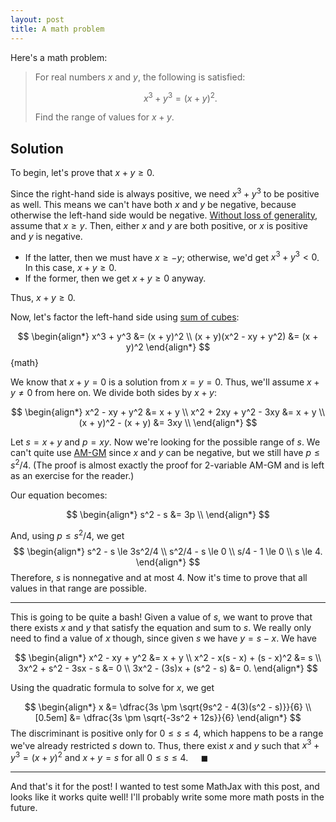 ```yaml
---
layout: post
title: A math problem
---
```


Here's a math problem:

> For real numbers $x$ and $y$, the following is satisfied:
>
> $$x^3 + y^3 = (x + y)^2. $$
>
> Find the range of values for $x + y$.

## Solution

To begin, let's prove that $x + y \ge 0$.

Since the right-hand side is always positive, we need $x^3 + y^3$ to be positive as well. This means we can't have both $x$ and $y$ be negative, because otherwise the left-hand side would be negative. [Without loss of generality](https://artofproblemsolving.com/wiki/index.php/Without_loss_of_generality), assume that $x \ge y$. Then, either $x$ and $y$ are both positive, or $x$ is positive and $y$ is negative.

- If the latter, then we must have $x \ge -y$; otherwise, we'd get $x^3 + y^3 < 0$. In this case, $x + y \ge 0$.
- If the former, then we get $x + y \ge 0$ anyway.

Thus, $x + y \ge 0$.

Now, let's factor the left-hand side using [sum of cubes](https://www.varsitytutors.com/hotmath/hotmath_help/topics/sum-and-difference-of-cubes):

$$
\begin{align*}
x^3 + y^3 &= (x + y)^2 \\
(x + y)(x^2 - xy + y^2) &= (x + y)^2
\end{align*}
$$ {math}

We know that $x + y = 0$ is a solution from $x = y = 0$. Thus, we'll assume $x + y \neq 0$ from here on. We divide both sides by $x + y$:

$$
\begin{align*}
x^2 - xy + y^2 &= x + y \\
x^2 + 2xy + y^2 - 3xy &= x + y \\
(x + y)^2 - (x + y) &= 3xy \\
\end{align*}
$$

Let $s = x + y$ and $p = xy$. Now we're looking for the possible range of $s$. We can't quite use [AM-GM](https://artofproblemsolving.com/wiki/index.php/Arithmetic_Mean-Geometric_Mean_Inequality) since $x$ and $y$ can be negative, but we still have $p \le s^2/4$. (The proof is almost exactly the proof for 2-variable AM-GM and is left as an exercise for the reader.)

Our equation becomes:

$$
\begin{align*}
s^2 - s &= 3p \\
\end{align*}
$$

And, using $p \le s^2/4$, we get
$$
\begin{align*}
s^2 - s \le 3s^2/4 \\
s^2/4 - s \le 0 \\
s/4 - 1 \le 0 \\
s \le 4.
\end{align*}
$$
Therefore, $s$ is nonnegative and at most 4. Now it's time to prove that all values in that range are possible.

***

This is going to be quite a bash! Given a value of $s$, we want to prove that there exists $x$ and $y$ that satisfy the equation and sum to $s$. We really only need to find a value of $x$ though, since given $s$ we have $y = s - x$. We have

$$
\begin{align*}
x^2 - xy + y^2 &= x + y \\
x^2 - x(s - x) + (s - x)^2 &= s \\
3x^2 + s^2 - 3sx - s &= 0 \\
3x^2 - (3s)x + (s^2 - s) &= 0.
\end{align*}
$$

Using the quadratic formula to solve for $x$, we get

$$
\begin{align*}
x &= \dfrac{3s \pm \sqrt{9s^2 - 4(3)(s^2 - s)}}{6} \\[0.5em]
&= \dfrac{3s \pm \sqrt{-3s^2 + 12s}}{6}
\end{align*}
$$
The discriminant is positive only for $0 \le s \le 4$, which happens to be a range we've already restricted $s$ down to. Thus, there exist $x$ and $y$ such that $x^3 + y^3 = (x + y)^2$ and $x + y = s$ for all $0 \le s \le 4$. $\quad\blacksquare$

***

And that's it for the post! I wanted to test some MathJax with this post, and looks like it works quite well! I'll probably write some more math posts in the future.